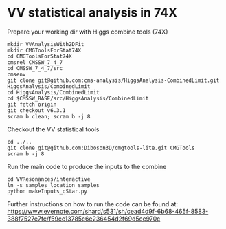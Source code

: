 # VV statistical analysis in 74X

Prepare your working dir with Higgs combine tools (74X)

```
mkdir VVAnalysisWith2DFit
mkdir CMGToolsForStat74X
cd CMGToolsForStat74X
cmsrel CMSSW_7_4_7
cd CMSSW_7_4_7/src
cmsenv
git clone git@github.com:cms-analysis/HiggsAnalysis-CombinedLimit.git HiggsAnalysis/CombinedLimit
cd HiggsAnalysis/CombinedLimit
cd $CMSSW_BASE/src/HiggsAnalysis/CombinedLimit
git fetch origin
git checkout v6.3.1
scram b clean; scram b -j 8
```

Checkout the VV statistical tools

```
cd ../..
git clone git@github.com:Diboson3D/cmgtools-lite.git CMGTools
scram b -j 8
```

Run the main code to produce the inputs to the combine

```
cd VVResonances/interactive
ln -s samples_location samples
python makeInputs_qStar.py
```

Further instructions on how to run the code can be found at:
https://www.evernote.com/shard/s531/sh/cead4d9f-6b68-465f-8583-388f7527e7fc/f59cc13785c6e236454d2f69d5ce970c
